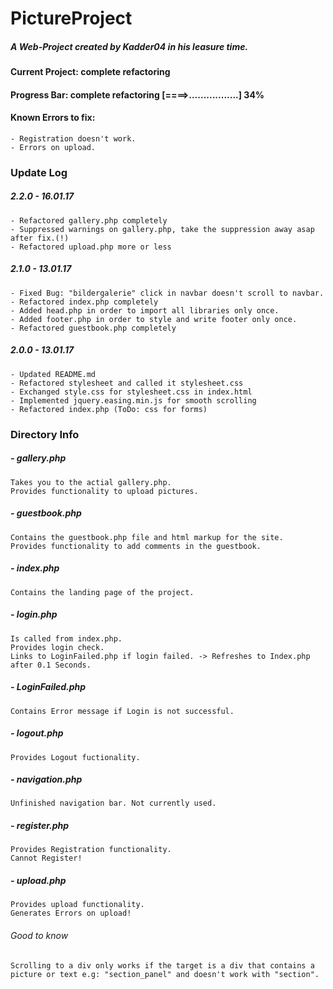 # PictureProject
##### A Web-Project created by Kadder04 in his leasure time.

#### Current Project: complete refactoring
#### Progress Bar: complete refactoring [====>.................] 34%

#### Known Errors to fix:
    - Registration doesn't work.
    - Errors on upload.
### Update Log

##### 2.2.0 - 16.01.17

    - Refactored gallery.php completely
    - Suppressed warnings on gallery.php, take the suppression away asap after fix.(!)
    - Refactored upload.php more or less

##### 2.1.0 - 13.01.17

    - Fixed Bug: "bildergalerie" click in navbar doesn't scroll to navbar.
    - Refactored index.php completely
    - Added head.php in order to import all libraries only once.
    - Added footer.php in order to style and write footer only once.
    - Refactored guestbook.php completely

##### 2.0.0 - 13.01.17

    - Updated README.md
    - Refactored stylesheet and called it stylesheet.css
    - Exchanged style.css for stylesheet.css in index.html
    - Implemented jquery.easing.min.js for smooth scrolling
    - Refactored index.php (ToDo: css for forms)

### Directory Info
##### - gallery.php
    Takes you to the actial gallery.php.
    Provides functionality to upload pictures.
##### - guestbook.php
    Contains the guestbook.php file and html markup for the site.
    Provides functionality to add comments in the guestbook.
##### - index.php
    Contains the landing page of the project.
##### - login.php
    Is called from index.php.
    Provides login check.
    Links to LoginFailed.php if login failed. -> Refreshes to Index.php after 0.1 Seconds.
##### - LoginFailed.php
    Contains Error message if Login is not successful.
##### - logout.php
    Provides Logout fuctionality.
##### - navigation.php
    Unfinished navigation bar. Not currently used.
##### - register.php
    Provides Registration functionality.
    Cannot Register!
##### - upload.php
    Provides upload functionality.
    Generates Errors on upload!
###### Good to know
    Scrolling to a div only works if the target is a div that contains a picture or text e.g: "section_panel" and doesn't work with "section".

